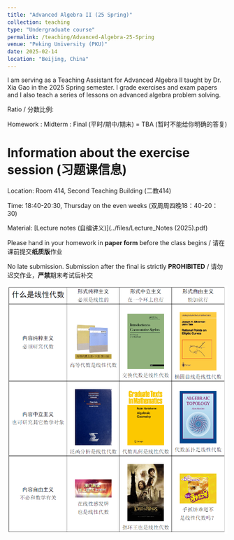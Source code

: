 ```yaml
---
title: "Advanced Algebra II (25 Spring)"
collection: teaching
type: "Undergraduate course"
permalink: /teaching/Advanced-Algebra-25-Spring
venue: "Peking University (PKU)"
date: 2025-02-14
location: "Beijing, China"
---
```


I am serving as a Teaching Assistant for Advanced Algebra II taught by Dr. Xia Gao in the 2025 Spring semester. I grade exercises and exam papers and I also teach a series of lessons on advanced algebra problem solving.

Ratio / 分数比例: 

Homework : Midterm : Final (平时/期中/期末) = TBA (暂时不能给你明确的答复)

 # Information about the exercise session (习题课信息)

Location: Room 414, Second Teaching Building (二教414)

Time: 18:40-20:30, Thursday on the even weeks (双周周四晚18：40-20：30)

Material: [Lecture notes (自编讲义)](../files/Lecture_Notes (2025).pdf)

Please hand in your homework in **paper form** before the class begins / 请在课前提交**纸质版**作业

No late submission. Submission after the final is strictly **PROHIBITED** / 请勿迟交作业，**严禁**期末考试后补交


![](../images/what-is-linear-algebra.png)
